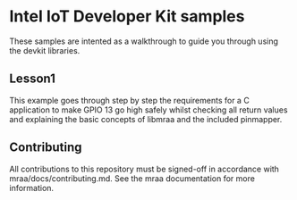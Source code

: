Intel IoT Developer Kit samples
==============

These samples are intented as a walkthrough to guide you through using the
devkit libraries.

Lesson1
-------

This example goes through step by step the requirements for a C application to
make GPIO 13 go high safely whilst checking all return values and explaining
the basic concepts of libmraa and the included pinmapper.

Contributing
------------

All contributions to this repository must be signed-off in accordance with
mraa/docs/contributing.md. See the mraa documentation for more information.

